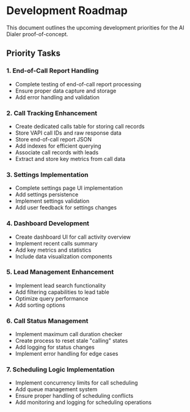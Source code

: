 # Development Roadmap

This document outlines the upcoming development priorities for the AI Dialer proof-of-concept.

## Priority Tasks

### 1. End-of-Call Report Handling
- Complete testing of end-of-call report processing
- Ensure proper data capture and storage
- Add error handling and validation

### 2. Call Tracking Enhancement
- Create dedicated calls table for storing call records
- Store VAPI call IDs and raw response data
- Store end-of-call report JSON
- Add indexes for efficient querying
- Associate call records with leads
- Extract and store key metrics from call data

### 3. Settings Implementation
- Complete settings page UI implementation
- Add settings persistence
- Implement settings validation
- Add user feedback for settings changes

### 4. Dashboard Development
- Create dashboard UI for call activity overview
- Implement recent calls summary
- Add key metrics and statistics
- Include data visualization components

### 5. Lead Management Enhancement
- Implement lead search functionality
- Add filtering capabilities to lead table
- Optimize query performance
- Add sorting options

### 6. Call Status Management
- Implement maximum call duration checker
- Create process to reset stale "calling" states
- Add logging for status changes
- Implement error handling for edge cases

### 7. Scheduling Logic Implementation
- Implement concurrency limits for call scheduling
- Add queue management system
- Ensure proper handling of scheduling conflicts
- Add monitoring and logging for scheduling operations

